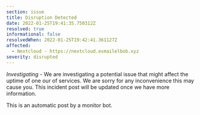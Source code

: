 ```yaml
---
section: issue
title: Disruption Detected
date: 2022-01-25T19:41:35.750312Z
resolved: true
informational: false
resolvedWhen: 2022-01-25T19:42:41.361127Z
affected:
  - Nextcloud - https://nextcloud.esmailelbob.xyz
severity: disrupted
---
```

*Investigating* - We are investigating a potential issue that might affect the uptime of one our of services. We are sorry for any inconvenience this may cause you. This incident post will be updated once we have more information.

This is an automatic post by a monitor bot.
        